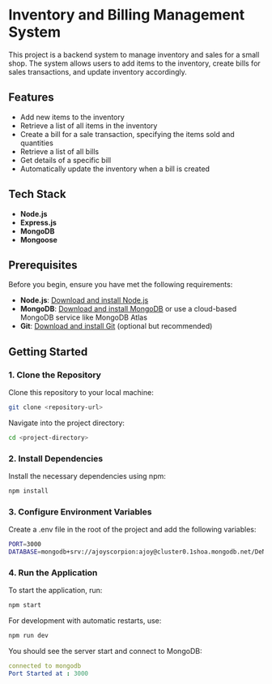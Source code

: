 # Inventory and Billing Management System

This project is a backend system to manage inventory and sales for a small shop. The system allows users to add items to the inventory, create bills for sales transactions, and update inventory accordingly.

## Features

- Add new items to the inventory
- Retrieve a list of all items in the inventory
- Create a bill for a sale transaction, specifying the items sold and quantities
- Retrieve a list of all bills
- Get details of a specific bill
- Automatically update the inventory when a bill is created

## Tech Stack

- **Node.js**
- **Express.js**
- **MongoDB**
- **Mongoose**

## Prerequisites

Before you begin, ensure you have met the following requirements:

- **Node.js**: [Download and install Node.js](https://nodejs.org/)
- **MongoDB**: [Download and install MongoDB](https://www.mongodb.com/try/download/community) or use a cloud-based MongoDB service like MongoDB Atlas
- **Git**: [Download and install Git](https://git-scm.com/) (optional but recommended)

## Getting Started

### 1. Clone the Repository

Clone this repository to your local machine:

```bash
git clone <repository-url>
```
Navigate into the project directory:

```bash
cd <project-directory>
```

### 2. Install Dependencies

Install the necessary dependencies using npm:

```bash
npm install
```

### 3. Configure Environment Variables

Create a .env file in the root of the project and add the following variables:

```bash
PORT=3000
DATABASE=mongodb+srv://ajoyscorpion:ajoy@cluster0.1shoa.mongodb.net/DeNada?retryWrites=true&w=majority&appName=Cluster0
```

### 4. Run the Application

To start the application, run:

```bash
npm start
```

For development with automatic restarts, use:

```bash
npm run dev
```

You should see the server start and connect to MongoDB:

```yaml
connected to mongodb
Port Started at : 3000
```
